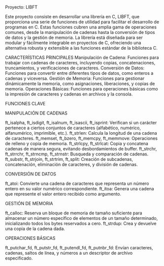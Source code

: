Proyecto: LIBFT

Este proyecto consiste en desarrollar una librería en C, LIBFT, que proporciona una serie de funciones de utilidad para facilitar el desarrollo de programas en C. Estas funciones cubren una amplia gama de operaciones comunes, 
desde la manipulación de cadenas hasta la conversión de tipos de datos y la gestión de memoria. La librería está diseñada para ser modular y fácilmente integrable en proyectos de C, 
ofreciendo una alternativa robusta y extensible a las funciones estándar de la biblioteca C.

CARACTERÍSTICAS PRINCIPALES
Manipulación de Cadena: Funciones para trabajar con cadenas de caracteres, incluyendo copias, concatenaciones, truncamientos, y verificaciones de caracteres.
Conversión de Datos: Funciones para convertir entre diferentes tipos de datos, como enteros a cadenas y viceversa.
Gestión de Memoria: Funciones para gestionar dinámicamente la memoria, como asignaciones, liberaciones, y copias de memoria.
Operaciones Básicas: Funciones para operaciones básicas como la impresión de caracteres y cadenas en archivos y la consola.

FUNCIONES CLAVE

MANIPULACIÓN DE CADENAS

ft_isalpha, ft_isdigit, ft_isalnum, ft_isascii, ft_isprint: Verifican si un carácter pertenece a ciertos conjuntos de caracteres (alfabético, numérico, alfanumérico, imprimible, etc.).
ft_strlen: Calcula la longitud de una cadena de caracteres.
ft_memset, ft_bzero, ft_memcpy, ft_memmove: Operaciones de relleno y copia de memoria.
ft_strlcpy, ft_strlcat: Copia y concatena cadenas de manera segura, evitando desbordamientos de buffer.
ft_strchr, ft_strrchr, ft_strncmp, ft_strnstr: Busqueda y comparación de cadenas.
ft_substr, ft_strjoin, ft_strtrim, ft_split: Creación de subcadenas, concatenación, eliminación de caracteres, y división de cadenas.

CONVERSIÓN DE DATOS

ft_atoi: Convierte una cadena de caracteres que representa un número entero en su valor numérico correspondiente.
ft_itoa: Genera una cadena que represente el valor entero recibido como argumento.

GESTIÓN DE MEMORIA

ft_calloc: Reserva un bloque de memoria de tamaño suficiente para almacenar un número específico de elementos de un tamaño determinado, inicializando todos los bytes reservados a cero.
ft_strdup: Crea y devuelve una copia de la cadena dada.

OPERACIONES BÁSICAS

ft_putchar_fd, ft_putstr_fd, ft_putendl_fd, ft_putnbr_fd: Envían caracteres, cadenas, saltos de línea, y números a un descriptor de archivo especificado.
